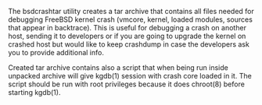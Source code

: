 The bsdcrashtar utility creates a tar archive that contains all files needed for debugging FreeBSD kernel crash (vmcore, kernel, loaded modules, sources that appear in backtrace). This is useful for debugging a crash on another host, sending it to developers or if you are going to upgrade the kernel on crashed host but would like to keep crashdump in case the developers ask you to provide additional info.

Created tar archive contains also a script that when being run inside unpacked archive will give kgdb(1) session with crash core loaded in it. The script should be run with root privileges because it does chroot(8) before starting kgdb(1).